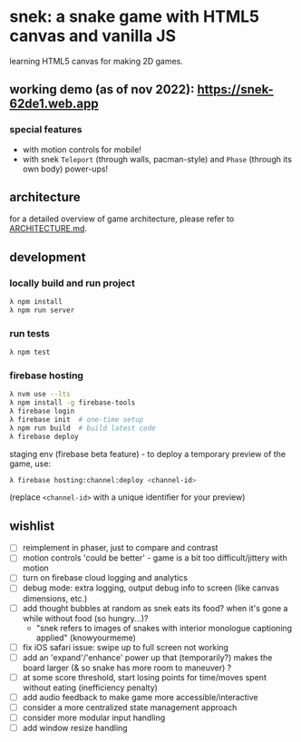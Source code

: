 # snek: a snake game with HTML5 canvas and vanilla JS

learning HTML5 canvas for making 2D games.

## working demo (as of nov 2022): https://snek-62de1.web.app

### special features
- with motion controls for mobile!
- with snek `Teleport` (through walls, pacman-style) and `Phase` (through its own body) power-ups!

## architecture

for a detailed overview of game architecture, please refer to [ARCHITECTURE.md](./ARCHITECTURE.md).

## development

### locally build and run project

```bash
λ npm install
λ npm run server
```

### run tests

```bash
λ npm test
```

### firebase hosting

```bash
λ nvm use --lts
λ npm install -g firebase-tools
λ firebase login
λ firebase init  # one-time setup
λ npm run build  # build latest code
λ firebase deploy
```

staging env (firebase beta feature) - to deploy a temporary preview of the game, use:
```bash
λ firebase hosting:channel:deploy <channel-id>
```
(replace `<channel-id>` with a unique identifier for your preview)

## wishlist
- [ ] reimplement in phaser, just to compare and contrast
- [ ] motion controls 'could be better' - game is a bit too difficult/jittery with motion
- [ ] turn on firebase cloud logging and analytics
- [ ] debug mode: extra logging, output debug info to screen (like canvas dimensions, etc.)
- [ ] add thought bubbles at random as snek eats its food? when it's gone a while without food (so hungry...)?
    - "snek refers to images of snakes with interior monologue captioning applied" (knowyourmeme)
- [ ] fix iOS safari issue: swipe up to full screen not working
- [ ] add an 'expand'/'enhance' power up that (temporarily?) makes the board larger (& so snake has more room to maneuver) ?
- [ ] at some score threshold, start losing points for time/moves spent without eating (inefficiency penalty)
- [ ] add audio feedback to make game more accessible/interactive
- [ ] consider a more centralized state management approach
- [ ] consider more modular input handling
- [ ] add window resize handling
